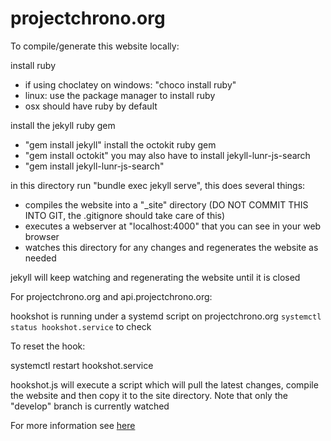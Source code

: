 # projectchrono.org
To compile/generate this website locally:

install ruby 
- if using choclatey on windows: "choco install ruby"
- linux: use the package manager to install ruby
- osx should have ruby by default

install the jekyll ruby gem
- "gem install jekyll"
install the octokit ruby gem
- "gem install octokit"
you may also have to install jekyll-lunr-js-search
- "gem install jekyll-lunr-js-search"

in this directory run "bundle exec jekyll serve", this does several things:
- compiles the website into a "_site" directory (DO NOT COMMIT THIS INTO GIT, the .gitignore should take care of this)
- executes a webserver at "localhost:4000" that you can see in your web browser
- watches this directory for any changes and regenerates the website as needed

jekyll will keep watching and regenerating the website until it is closed

For projectchrono.org and api.projectchrono.org:

hookshot is running under a systemd script on projectchrono.org
`systemctl status hookshot.service` to check

To reset the hook:

systemctl restart hookshot.service

hookshot.js will execute a script which will pull the latest changes, compile the website and then copy it to the site directory. Note that only the "develop" branch is currently watched

For more information see [here](http://hamelot.co.uk/other/jekyll-github-hook/)
